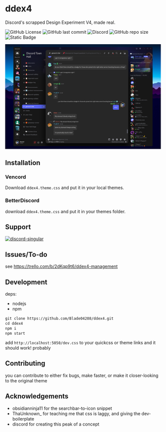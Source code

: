 
# ddex4

Discord's scrapped Design Experiment V4, made real.

![GitHub License](https://img.shields.io/github/license/blade04208/ddex4?style=flat-square)
 ![GitHub last commit](https://img.shields.io/github/last-commit/blade04208/ddex4?style=flat-square) ![Discord](https://img.shields.io/discord/1334998273437597767?style=flat-square&label=Discord) ![GitHub repo size](https://img.shields.io/github/repo-size/blade04208/ddex4?style=flat-square) ![Static Badge](https://img.shields.io/badge/skill-issue-red?style=flat-square)

![Thumbnail](/src/thumb.png)

## Installation

### Vencord

Download `ddex4.theme.css` and put it in your local themes.

   
### BetterDiscord

download `ddex4.theme.css` and put it in your themes folder.

## Support
<a href="https://discord.gg/KEcCnVuTV7"><img alt="discord-singular" height="56" src="https://cdn.jsdelivr.net/npm/@intergrav/devins-badges@3/assets/cozy/social/discord-singular_vector.svg"></a>

    
## Issues/To-do

see https://trello.com/b/2dKqp9t6/ddex4-management

## Development
deps: 
- nodejs
- npm
```
git clone https://github.com/Blade04208/ddex4.git
cd ddex4
npm i
npm start
```
add `http://localhost:5050/dev.css` to your quickcss or theme links and it should work! probably
## Contributing

you can contribute to either fix bugs, make faster, or make it closer-looking to the original theme


## Acknowledgements
 - obsidianninja11 for the searchbar-to-icon snippet
 - ThaUnknown_ for teaching me that css is laggy, and giving the dev-boilerplate
 - discord for creating this peak of a concept

